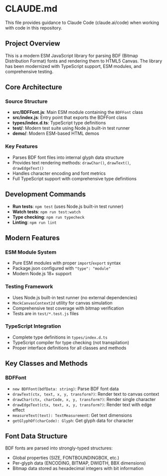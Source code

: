 # CLAUDE.md

This file provides guidance to Claude Code (claude.ai/code) when working with code in this repository.

## Project Overview

This is a modern ESM JavaScript library for parsing BDF (Bitmap Distribution Format) fonts and rendering them to HTML5 Canvas. The library has been modernized with TypeScript support, ESM modules, and comprehensive testing.

## Core Architecture

### Source Structure
- **src/BDFFont.js**: Main ESM module containing the `BDFFont` class
- **src/index.js**: Entry point that exports the BDFFont class
- **types/index.d.ts**: TypeScript type definitions
- **test/**: Modern test suite using Node.js built-in test runner
- **demo/**: Modern ESM-based HTML demos

### Key Features
- Parses BDF font files into internal glyph data structure
- Provides text rendering methods: `drawChar()`, `drawText()`, `drawEdgeText()`
- Handles character encoding and font metrics
- Full TypeScript support with comprehensive type definitions

## Development Commands

- **Run tests**: `npm test` (uses Node.js built-in test runner)  
- **Watch tests**: `npm run test:watch`
- **Type checking**: `npm run typecheck`
- **Linting**: `npm run lint`

## Modern Features

### ESM Module System
- Pure ESM modules with proper `import`/`export` syntax
- Package.json configured with `"type": "module"`
- Modern Node.js 18+ support

### Testing Framework
- Uses Node.js built-in test runner (no external dependencies)
- `MockCanvasContext2d` utility for canvas simulation
- Comprehensive test coverage with bitmap verification
- Tests are in `test/*.test.js` files

### TypeScript Integration
- Complete type definitions in `types/index.d.ts`
- TypeScript compiler for type checking (not transpilation)
- Proper interface definitions for all classes and methods

## Key Classes and Methods

### BDFFont
- `new BDFFont(bdfData: string)`: Parse BDF font data
- `drawText(ctx, text, x, y, transform?)`: Render text to canvas context
- `drawChar(ctx, charCode, x, y, transform?)`: Render single character
- `drawEdgeText(ctx, text, x, y, transform?)`: Render text with edge effect
- `measureText(text): TextMeasurement`: Get text dimensions
- `getGlyphOf(charCode): Glyph`: Get glyph data for character

## Font Data Structure

BDF fonts are parsed into strongly-typed structures:
- Global properties (SIZE, FONTBOUNDINGBOX, etc.)
- Per-glyph data (ENCODING, BITMAP, DWIDTH, BBX dimensions)
- Bitmap data stored as hexadecimal integers with bit information